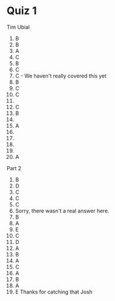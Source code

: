 # Quiz 1

Tim Ubial

1. B
2. B
3. A
4. C
5. B
6. C
7. C - We haven't really covered this yet
8. B
9. C
10. C
11. 
12. C
13. B
14. 
15. A
16. 
17. 
18. 
19. 
20. A


Part 2
1. B
2. D
3. C
4. C
5. C
6. Sorry, there wasn't a real answer here.
7. B
8. A
9. E
10. C
11. D
12. A
13. B
14. A
15. C
16. A
17. B
18. A
19. E Thanks for catching that Josh
